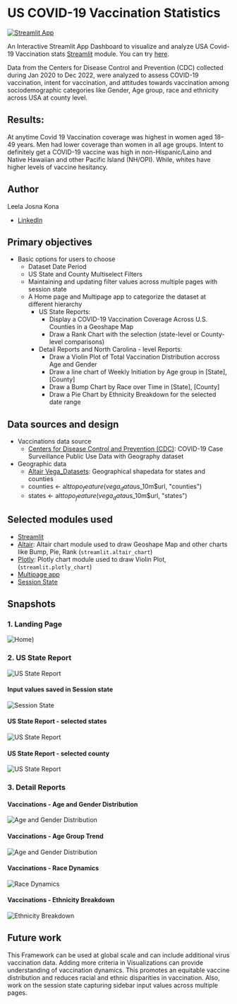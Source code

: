 
# US COVID-19 Vaccination Statistics
[![Streamlit App](https://static.streamlit.io/badges/streamlit_badge_black_white.svg)](https://uscovid19vaccine-stats.streamlit.app/)

An Interactive Streamlit App Dashboard to visualize and analyze USA Covid-19 Vaccination stats [Streamlit](https://www.streamlit.io) module. You can try [here](https://uscovid19vaccine-stats.streamlit.app/).  

Data from the Centers for Disease Control and Prevention (CDC) collected during Jan 2020 to Dec 2022, were analyzed to assess COVID-19 vaccination, intent for vaccination, and attitudes towards vaccination among sociodemographic categories like Gender, Age group, race and ethnicity across USA at county level.

## Results:
At anytime Covid 19 Vaccination coverage was highest in women aged 18–49 years. Men had lower coverage than women in all age groups. 
Intent to definitely get a COVID-19 vaccine was high in non-Hispanic/Laino and Native Hawaiian and other Pacific Island (NH/OPI). While, whites have higher levels of vaccine hesitancy.

## Author

Leela Josna Kona
- [LinkedIn](https://www.linkedin.com/in/lkona/)

## Primary objectives
* Basic options for users to choose
  * Dataset Date Period
  * US State and County Multiselect Filters
  * Maintaining and updating filter values across multiple pages with session state
  * A Home page and Multipage app to categorize the dataset at different hierarchy
     * US State Reports:
       * Display a COVID-19 Vaccination Coverage Across U.S. Counties in a Geoshape Map
       * Draw a Rank Chart with the selection (state-level or County-level comparisons)
     * Detail Reports and North Carolina - level Reports:
       * Draw a Violin Plot of Total Vaccination Distribution accross Age and Gender
       * Draw a line chart of Weekly Initiation by Age group in [State], [County]
       * Draw a Bump Chart by Race over Time in [State], [County]
       * Draw a Pie Chart by Ethnicity Breakdown for the selected date range

## Data sources and design
* Vaccinations data source
  * [Centers for Disease Control and Prevention (CDC)](https://data.cdc.gov/Case-Surveillance/COVID-19-Case-Surveillance-Public-Use-Data-with-Ge/n8mc-b4w4/about_data): COVID-19 Case Surveillance Public Use Data with Geography dataset
* Geographic data
  * [Altair Vega_Datasets]([http://naturalearthdata.com/](https://cdn.jsdelivr.net/npm/vega-datasets@v1.29.0/data/us-10m.json#)): Geographical shapedata for states and counties
  * counties <- alt$topo_feature(vega_data$us_10m$url, "counties")
  * states <- alt$topo_feature(vega_data$us_10m$url, "states")

    
## Selected modules used
  * [Streamlit](https://www.streamlit.io)
  * [Altair](http://altair-viz.github.io/): Altair chart module used to draw Geoshape Map and other charts like Bump, Pie, Rank  (`streamlit.altair_chart`)
  * [Plotly](https://plotly.com/): Plotly chart module used to draw Violin Plot, (`streamlit.plotly_chart`)
  * [Multipage app](https://docs.streamlit.io/library/get-started/multipage-apps)
  * [Session State](https://docs.streamlit.io/library/api-reference/session-state)


## Snapshots
### 1. Landing Page
![Home](https://github.com/jyothsnagrace/US_Covid19_vaccine_stats/blob/main/images/1.%20Home%20Screen.png))

### 2. US State Report
![US State Report](https://github.com/jyothsnagrace/US_Covid19_vaccine_stats/blob/main/images/2b.%20US%20State%20report.png)

 #### Input values saved in Session state
 ![Session State](https://github.com/jyothsnagrace/US_Covid19_vaccine_stats/blob/main/images/2a.%20Capturing%20Session%20State%20Values.png)

 #### US State Report - selected states
 ![US State Report](https://github.com/jyothsnagrace/US_Covid19_vaccine_stats/blob/main/images/2c.%20US%20State%20report.png)

 #### US State Report - selected county
 ![US State Report](https://github.com/jyothsnagrace/US_Covid19_vaccine_stats/blob/main/images/2b.%20US%20State%20report-2.png)

### 3. Detail Reports
 #### Vaccinations - Age and Gender Distribution
 ![Age and Gender Distribution](https://github.com/jyothsnagrace/US_Covid19_vaccine_stats/blob/main/images/3a.%20Age%20and%20Gender%20Distribution.png)
 
  #### Vaccinations - Age Group Trend
 ![Age and Gender Distribution](https://github.com/jyothsnagrace/US_Covid19_vaccine_stats/blob/main/images/3b.%20Age%20Group%20Trend.png)

  #### Vaccinations - Race Dynamics
 ![Race Dynamics](https://github.com/jyothsnagrace/US_Covid19_vaccine_stats/blob/main/images/3c.%20Race%20Dynamics.png)

  #### Vaccinations - Ethnicity Breakdown
 ![Ethnicity Breakdown](https://github.com/jyothsnagrace/US_Covid19_vaccine_stats/blob/main/images/3d.%20Ethnicity%20Breakdown.png)


## Future work
This Framework can be used at global scale and can include additional virus vaccination data. Adding more criteria in Visualizations can provide understanding of vaccination dynamics.
This promotes an equitable vaccine distribution and reduces racial and ethnic disparities in vaccination.
Also, work on the session state capturing sidebar input values across multiple pages.
